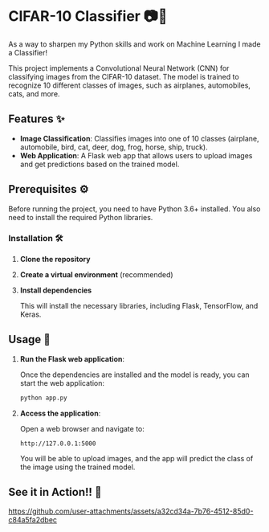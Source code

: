 # CIFAR-10 Classifier 📷🤖

As a way to sharpen my Python skills and work on Machine Learning I made a Classifier!

This project implements a Convolutional Neural Network (CNN) for classifying images from the CIFAR-10 dataset. The model is trained to recognize 10 different classes of images, such as airplanes, automobiles, cats, and more.

## Features ✨

- **Image Classification**: Classifies images into one of 10 classes (airplane, automobile, bird, cat, deer, dog, frog, horse, ship, truck).
- **Web Application**: A Flask web app that allows users to upload images and get predictions based on the trained model.

## Prerequisites ⚙️

Before running the project, you need to have Python 3.6+ installed. You also need to install the required Python libraries.

### Installation 🛠️

1. **Clone the repository**

2. **Create a virtual environment** (recommended)

3. **Install dependencies**

   This will install the necessary libraries, including Flask, TensorFlow, and Keras.

## Usage 🚀

1. **Run the Flask web application**:

    Once the dependencies are installed and the model is ready, you can start the web application:

    ```bash
    python app.py
    ```

2. **Access the application**:

    Open a web browser and navigate to:

    ```
    http://127.0.0.1:5000
    ```

    You will be able to upload images, and the app will predict the class of the image using the trained model.

## See it in Action!! 🌸


https://github.com/user-attachments/assets/a32cd34a-7b76-4512-85d0-c84a5fa2dbec




